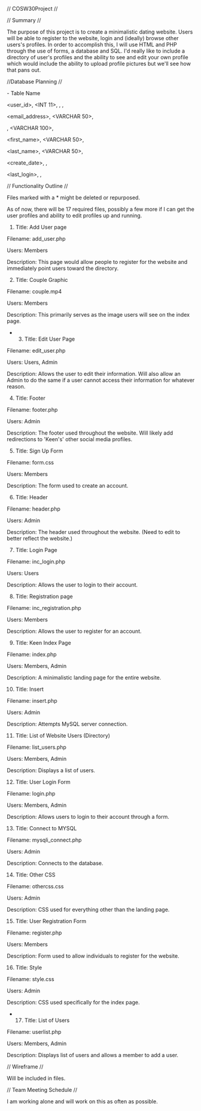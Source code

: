 // COSW30Project //


// Summary //

The purpose of this project is to create a minimalistic dating website. Users will be able to register to the website, login and (ideally) browse other users's profiles. In order to accomplish this, I will use HTML and PHP through the use of forms, a database and SQL. I'd really like to include a directory of user's profiles and the ability to see and edit your own profile which would include the ability to upload profile pictures but we'll see how that pans out.

//Database Planning //

<USERS> - Table Name

<user_id>, <INT 11>, <Primary Key>, <Auto Increment>, <NOT NULL>

<email_address>, <VARCHAR 50>, <Attributes>

<password>, <VARCHAR 100>, <Attributes>
  
<first_name>, <VARCHAR 50>, <Attributes>
  
<last_name>, <VARCHAR 50>, <Attributes>
  
<create_date>, <TIMESTAMP>, <Attributes>
  
<last_login>, <DATETIME>, <Attributes>

// Functionality Outline //

Files marked with a * might be deleted or repurposed.

As of now, there will be 17 required files, possibly a few more if I can get the user profiles and ability to edit profiles up and running.

1. Title: Add User page

Filename: add_user.php

Users: Members

Description: This page would allow people to register for the website and immediately point users toward the directory. 

2. Title: Couple Graphic

Filename: couple.mp4

Users: Members

Description: This primarily serves as the image users will see on the index page.

* 3. Title: Edit User Page

Filename: edit_user.php

Users: Users, Admin

Description: Allows the user to edit their information. Will also allow an Admin to do the same if a user cannot access their information for whatever reason. 

4. Title: Footer

Filename: footer.php

Users: Admin

Description: The footer used throughout the website. Will likely add redirections to 'Keen's' other social media profiles.

5. Title: Sign Up Form

Filename: form.css

Users: Members

Description: The form used to create an account.

6. Title: Header

Filename: header.php

Users: Admin

Description: The header used throughout the website. (Need to edit to better reflect the website.)

7. Title: Login Page

Filename: inc_login.php

Users: Users

Description: Allows the user to login to their account.

8. Title:  Registration page

Filename: inc_registration.php

Users: Members

Description: Allows the user to register for an account.

9. Title: Keen Index Page

Filename: index.php

Users: Members, Admin

Description: A minimalistic landing page for the entire website.

10. Title: Insert

Filename: insert.php

Users: Admin

Description: Attempts MySQL server connection.

11. Title: List of Website Users (Directory)

Filename: list_users.php

Users: Members, Admin

Description: Displays a list of users.

12. Title: User Login Form

Filename: login.php

Users: Members, Admin

Description: Allows users to login to their account through a form.

13. Title: Connect to MYSQL

Filename: mysqli_connect.php

Users: Admin

Description: Connects to the database.

14. Title: Other CSS

Filename: othercss.css

Users: Admin

Description: CSS used for everything other than the landing page.

15. Title: User Registration Form

Filename: register.php

Users: Members

Description: Form used to allow individuals to register for the website. 

16. Title: Style

Filename: style.css

Users: Admin

Description: CSS used specifically for the index page.

* 17. Title: List of Users

Filename: userlist.php

Users: Members, Admin

Description: Displays list of users and allows a member to add a user.

// Wireframe //

Will be included in files.

// Team Meeting Schedule //

I am working alone and will work on this as often as possible. 
